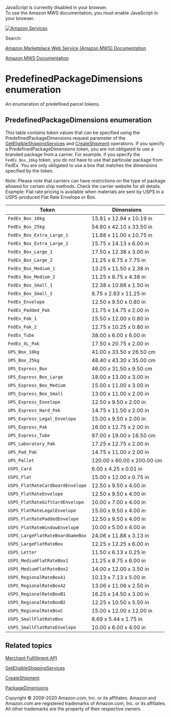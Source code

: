 <div id="MWSDX_noscript">

JavaScript is currently disabled in your browser.  
To use the Amazon MWS documentation, you must enable JavaScript in your
browser.

</div>

<div id="MWSDX_divtop">

[![Amazon
Services](https://images-na.ssl-images-amazon.com/images/G/08/mwsportal/fr_FR/amazonservices.gif "Amazon Services")](http://services.amazon.fr)

<div id="MWSDX_search">

<span id="MWSDX_searchlbl">Search:</span>

</div>

  
<span id="MWSDX_titlebar">[Amazon Marketplace Web Service (Amazon MWS)
Documentation](https://developer.amazonservices.fr/gp/mws/docs.html)</span>

</div>

<div id="MWSDX_divbottom">

<div id="MWSDX_divleft">

<div id="MWSDX_toc">

</div>

</div>

<div id="MWSDX_divright">

<div id="MWSDX_content">

<span id="MWSDX_breadcrumbs">[Amazon MWS
Documentation](https://developer.amazonservices.fr/gp/mws/docs.html)</span>

<div id="MerchFulfill_PrePackDimenEnum" class="nested0">

PredefinedPackageDimensions enumeration
=======================================

An enumeration of predefined parcel tokens.

<div id="ReportTypeCategories" class="topic reference nested1">

PredefinedPackageDimensions enumeration
---------------------------------------

<div class="body refbody">

<div class="section">

This table contains token values that can be specified using the <span
class="keyword parmname">PredefinedPackageDimensions</span> request
parameter of the
<a href="MerchFulfill_GetEligibleShippingServices.md" class="xref" title="Returns a list of shipping service offers.">GetEligibleShippingServices</a>
and
<a href="MerchFulfill_CreateShipment.md" class="xref">CreateShipment</a>
operations. If you specify a <span
class="keyword parmname">PredefinedPackageDimensions</span> token, you
are not obligated to use a branded package from a carrier. For example,
if you specify the `FedEx_Box_10kg` token, you do not have to use that
particular package from FedEx. You are only obligated to use a box that
matches the dimensions specified by the token.

<div class="note note">

<span class="notetitle">Note:</span> Please note that carriers can have
restrictions on the type of package allowed for certain ship methods.
Check the carrier website for all details. Example: Flat rate pricing is
available when materials are sent by USPS in a USPS-produced Flat Rate
Envelope or Box.

</div>

</div>

<div id="ReportTypeCategories__ListingsReports" class="section">

<div class="tablenoborder">

| Token                            | Dimensions                 |
|----------------------------------|----------------------------|
| `FedEx_Box_10kg`                 | 15.81 x 12.94 x 10.19 in   |
| `FedEx_Box_25kg`                 | 54.80 x 42.10 x 33.50 in   |
| `FedEx_Box_Extra_Large_1`        | 11.88 x 11.00 x 10.75 in   |
| `FedEx_Box_Extra_Large_2`        | 15.75 x 14.13 x 6.00 in    |
| `FedEx_Box_Large_1`              | 17.50 x 12.38 x 3.00 in    |
| `FedEx_Box_Large_2`              | 11.25 x 8.75 x 7.75 in     |
| `FedEx_Box_Medium_1`             | 13.25 x 11.50 x 2.38 in    |
| `FedEx_Box_Medium_2`             | 11.25 x 8.75 x 4.38 in     |
| `FedEx_Box_Small_1`              | 12.38 x 10.88 x 1.50 in    |
| `FedEx_Box_Small_2`              | 8.75 x 2.63 x 11.25 in     |
| `FedEx_Envelope`                 | 12.50 x 9.50 x 0.80 in     |
| `FedEx_Padded_Pak`               | 11.75 x 14.75 x 2.00 in    |
| `FedEx_Pak_1`                    | 15.50 x 12.00 x 0.80 in    |
| `FedEx_Pak_2`                    | 12.75 x 10.25 x 0.80 in    |
| `FedEx_Tube`                     | 38.00 x 6.00 x 6.00 in     |
| `FedEx_XL_Pak`                   | 17.50 x 20.75 x 2.00 in    |
| `UPS_Box_10kg`                   | 41.00 x 33.50 x 26.50 cm   |
| `UPS_Box_25kg`                   | 48.40 x 43.30 x 35.00 cm   |
| `UPS_Express_Box`                | 46.00 x 31.50 x 9.50 cm    |
| `UPS_Express_Box_Large`          | 18.00 x 13.00 x 3.00 in    |
| `UPS_Express_Box_Medium`         | 15.00 x 11.00 x 3.00 in    |
| `UPS_Express_Box_Small`          | 13.00 x 11.00 x 2.00 in    |
| `UPS_Express_Envelope`           | 12.50 x 9.50 x 2.00 in     |
| `UPS_Express_Hard_Pak`           | 14.75 x 11.50 x 2.00 in    |
| `UPS_Express_Legal_Envelope`     | 15.00 x 9.50 x 2.00 in     |
| `UPS_Express_Pak`                | 16.00 x 12.75 x 2.00 in    |
| `UPS_Express_Tube`               | 97.00 x 19.00 x 16.50 cm   |
| `UPS_Laboratory_Pak`             | 17.25 x 12.75 x 2.00 in    |
| `UPS_Pad_Pak`                    | 14.75 x 11.00 x 2.00 in    |
| `UPS_Pallet`                     | 120.00 x 80.00 x 200.00 cm |
| `USPS_Card`                      | 6.00 x 4.25 x 0.01 in      |
| `USPS_Flat`                      | 15.00 x 12.00 x 0.75 in    |
| `USPS_FlatRateCardboardEnvelope` | 12.50 x 9.50 x 4.00 in     |
| `USPS_FlatRateEnvelope`          | 12.50 x 9.50 x 4.00 in     |
| `USPS_FlatRateGiftCardEnvelope`  | 10.00 x 7.00 x 4.00 in     |
| `USPS_FlatRateLegalEnvelope`     | 15.00 x 9.50 x 4.00 in     |
| `USPS_FlatRatePaddedEnvelope`    | 12.50 x 9.50 x 4.00 in     |
| `USPS_FlatRateWindowEnvelop`e    | 10.00 x 5.00 x 4.00 in     |
| `USPS_LargeFlatRateBoardGameBox` | 24.06 x 11.88 x 3.13 in    |
| `USPS_LargeFlatRateBox`          | 12.25 x 12.25 x 6.00 in    |
| `USPS_Letter`                    | 11.50 x 6.13 x 0.25 in     |
| `USPS_MediumFlatRateBox1`        | 11.25 x 8.75 x 6.00 in     |
| `USPS_MediumFlatRateBox2`        | 14.00 x 12.00 x 3.50 in    |
| `USPS_RegionalRateBoxA1`         | 10.13 x 7.13 x 5.00 in     |
| `USPS_RegionalRateBoxA2`         | 13.06 x 11.06 x 2.50 in    |
| `USPS_RegionalRateBoxB1`         | 16.25 x 14.50 x 3.00 in    |
| `USPS_RegionalRateBoxB2`         | 12.25 x 10.50 x 5.50 in    |
| `USPS_RegionalRateBoxC`          | 15.00 x 12.00 x 12.00 in   |
| `USPS_SmallFlatRateBox`          | 8.69 x 5.44 x 1.75 in      |
| `USPS_SmallFlatRateEnvelope`     | 10.00 x 6.00 x 4.00 in     |

</div>

</div>

</div>

</div>

<div id="RelatedActions" class="topic nested1">

Related topics
--------------

<div class="body">

<a href="../merch_fulfill/MerchFulfill_Overview.md" class="xref">Merchant Fulfillment API</a>

<a href="MerchFulfill_GetEligibleShippingServices.md" class="xref" title="Returns a list of shipping service offers.">GetEligibleShippingServices</a>

<a href="MerchFulfill_CreateShipment.md" class="xref">CreateShipment</a>

<a href="MerchFulfill_Datatypes.md#PackageDimensions" class="xref" title="The dimensions of a package contained in a shipment.">PackageDimensions</a>

</div>

</div>

</div>

<div id="MWSDX_footer">

Copyright © 2009-2020 Amazon.com, Inc. or its affiliates. Amazon and
Amazon.com are registered trademarks of Amazon.com, Inc. or its
affiliates. All other trademarks are the property of their respective
owners.

</div>

</div>

</div>

<div style="clear: both;">

</div>

</div>

